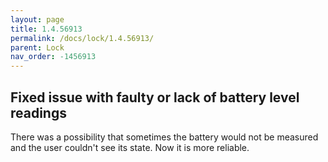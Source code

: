 ```yaml
---
layout: page
title: 1.4.56913
permalink: /docs/lock/1.4.56913/
parent: Lock
nav_order: -1456913
---
```


## Fixed issue with faulty or lack of battery level readings 

There was a possibility that sometimes the battery would not be measured and the user couldn't see its state. Now it is more reliable.   